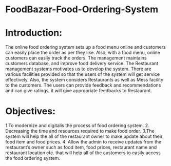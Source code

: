 # FoodBazar-Food-Ordering-System 
# Introduction: 
The online food ordering system sets up a food menu online and customers can 
easily place the order as per they like. Also, with a food menu, online customers 
can easily track the orders. The management maintains customers database, and 
improve food delivery service. The Restaurant management systems motivates us 
to develop the system. There are various facilities provided so that the users of the 
system will get service effectively. Also, the system considers Restaurants as well 
as Mess facility to the customers. The users can provide feedback and 
recommendations and can give ratings, it will give appropriate feedbacks to 
Restaurant. 
# Objectives: 
1.To modernize and digitalis the process of food ordering system. 
2. Decreasing the time and resources required to make food order. 
3.The system will help the all of the restaurant owner to make update about their 
food item and food prices. 
4. Allow the admin to receive updates from the restaurant’s owner such as food 
item, food prices, restaurant name and restaurant location etc. that will help all of 
the customers to easily access the food ordering system.
